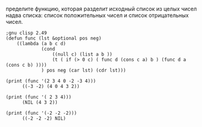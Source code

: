 пределите функцию, которая разделит исходный список из целых чисел надва списка: список положительных чисел и список отрицательных чисел.

```
;gnu clisp 2.49
(defun func (lst &optional pos neg) 
    ((lambda (a b c d)
             (cond 
                 ((null c) (list a b ))
                 (t ( if (> 0 c) ( func d (cons c a) b ) (func d a (cons c b) ))))
             ) pos neg (car lst) (cdr lst)))

(print (func '(2 3 4 0 -2 -3 4)))
      ((-3 -2) (4 0 4 3 2)) 

(print (func '( 2 3 4)))
      (NIL (4 3 2)) 

(print (func '(-2 -2 -2)))
      ((-2 -2 -2) NIL)
```
